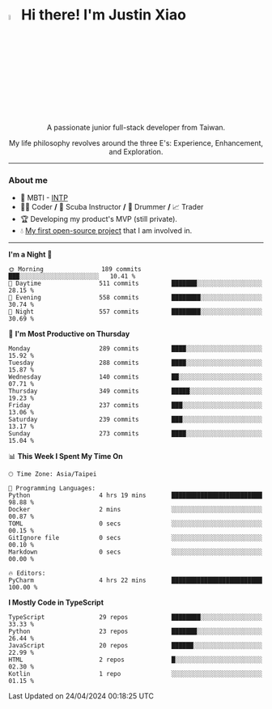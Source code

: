 # <img src="https://media.giphy.com/media/hvRJCLFzcasrR4ia7z/giphy.gif" width="5%">Hi there! I'm Justin Xiao
<p align="center">A passionate junior full-stack developer from Taiwan.  </p>
<p align="center">My life philosophy revolves around the three E's: Experience, Enhancement, and Exploration.</p>

---
### About me
- 👀 MBTI - [INTP](https://www.16personalities.com/intp-personality)
- 👨‍💻 Coder **/** 🤿 Scuba Instructor **/** 🥁 Drummer **/** 📈 Trader
- 🏆 Developing my product's MVP (still private).
- 💧 [My first open-source project](https://github.com/Game-as-a-Service/Game-Lobby-Web) that I am involved in.

---
<!--START_SECTION:waka-->
**I'm a Night 🦉** 

```text
🌞 Morning                189 commits         ███░░░░░░░░░░░░░░░░░░░░░░   10.41 % 
🌆 Daytime                511 commits         ███████░░░░░░░░░░░░░░░░░░   28.15 % 
🌃 Evening                558 commits         ████████░░░░░░░░░░░░░░░░░   30.74 % 
🌙 Night                  557 commits         ████████░░░░░░░░░░░░░░░░░   30.69 % 
```
📅 **I'm Most Productive on Thursday** 

```text
Monday                   289 commits         ████░░░░░░░░░░░░░░░░░░░░░   15.92 % 
Tuesday                  288 commits         ████░░░░░░░░░░░░░░░░░░░░░   15.87 % 
Wednesday                140 commits         ██░░░░░░░░░░░░░░░░░░░░░░░   07.71 % 
Thursday                 349 commits         █████░░░░░░░░░░░░░░░░░░░░   19.23 % 
Friday                   237 commits         ███░░░░░░░░░░░░░░░░░░░░░░   13.06 % 
Saturday                 239 commits         ███░░░░░░░░░░░░░░░░░░░░░░   13.17 % 
Sunday                   273 commits         ████░░░░░░░░░░░░░░░░░░░░░   15.04 % 
```


📊 **This Week I Spent My Time On** 

```text
🕑︎ Time Zone: Asia/Taipei

💬 Programming Languages: 
Python                   4 hrs 19 mins       █████████████████████████   98.88 % 
Docker                   2 mins              ░░░░░░░░░░░░░░░░░░░░░░░░░   00.87 % 
TOML                     0 secs              ░░░░░░░░░░░░░░░░░░░░░░░░░   00.15 % 
GitIgnore file           0 secs              ░░░░░░░░░░░░░░░░░░░░░░░░░   00.10 % 
Markdown                 0 secs              ░░░░░░░░░░░░░░░░░░░░░░░░░   00.00 % 

🔥 Editors: 
PyCharm                  4 hrs 22 mins       █████████████████████████   100.00 % 
```

**I Mostly Code in TypeScript** 

```text
TypeScript               29 repos            ████████░░░░░░░░░░░░░░░░░   33.33 % 
Python                   23 repos            ███████░░░░░░░░░░░░░░░░░░   26.44 % 
JavaScript               20 repos            ██████░░░░░░░░░░░░░░░░░░░   22.99 % 
HTML                     2 repos             █░░░░░░░░░░░░░░░░░░░░░░░░   02.30 % 
Kotlin                   1 repo              ░░░░░░░░░░░░░░░░░░░░░░░░░   01.15 % 
```




 Last Updated on 24/04/2024 00:18:25 UTC
<!--END_SECTION:waka-->

